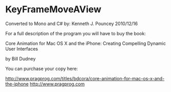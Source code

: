 KeyFrameMoveAView
=================

Converted to Mono and C# by:  Kenneth J. Pouncey 2010/12/16

For a full description of the program you will have to buy the book:

Core Animation for Mac OS X and the iPhone: Creating Compelling Dynamic User Interfaces

by Bill Dudney

You can purchase your copy here:

http://www.pragprog.com/titles/bdcora/core-animation-for-mac-os-x-and-the-iphone
http://www.pragprog.com
